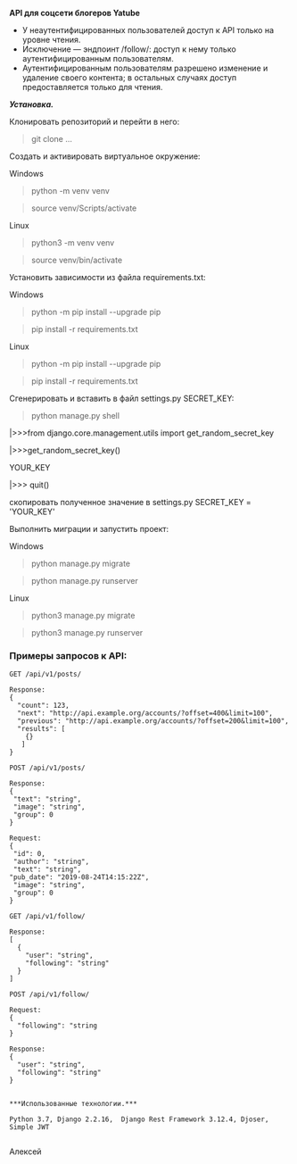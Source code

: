 **API для соцсети блогеров Yatube**

* У неаутентифицированных пользователей доступ к API только на уровне чтения.
* Исключение — эндпоинт /follow/: доступ к нему только аутентифицированным пользователям.
* Аутентифицированным пользователям разрешено изменение и удаление своего контента; в остальных случаях доступ предоставляется только для чтения.

***Установка.***

Клонировать репозиторий и перейти в него:

> git clone ...

Cоздать и активировать виртуальное окружение:

Windows
> python -m venv venv

> source venv/Scripts/activate

Linux
> python3 -m venv venv

> source venv/bin/activate

Установить зависимости из файла requirements.txt:

Windows
> python -m pip install --upgrade pip

> pip install -r requirements.txt

Linux
> python -m pip install --upgrade pip

> pip install -r requirements.txt

Сгенерировать и вставить в файл settings.py SECRET_KEY:

> python manage.py shell

|>>>from django.core.management.utils import get_random_secret_key

|>>>get_random_secret_key()

YOUR_KEY

|>>> quit()

скопировать полученное значение в settings.py SECRET_KEY = 'YOUR_KEY'

Выполнить миграции и запустить проект:

Windows
> python manage.py migrate

> python manage.py runserver

Linux
> python3 manage.py migrate

> python3 manage.py runserver

### Примеры запросов к API:

```
GET /api/v1/posts/

Response:
{
  "count": 123,
  "next": "http://api.example.org/accounts/?offset=400&limit=100",
  "previous": "http://api.example.org/accounts/?offset=200&limit=100",
  "results": [
    {}
   ]
}

POST /api/v1/posts/

Response:
{
 "text": "string",
 "image": "string",
 "group": 0
}

Request:
{
 "id": 0,
 "author": "string",
 "text": "string",
"pub_date": "2019-08-24T14:15:22Z",
 "image": "string",
 "group": 0
}

GET /api/v1/follow/

Response:
[
  {
    "user": "string",
    "following": "string"
  }
]

POST /api/v1/follow/

Request:
{
  "following": "string
}

Response:
{
  "user": "string",
  "following": "string"
}


***Использованные технологии.***

Python 3.7, Django 2.2.16,  Django Rest Framework 3.12.4, Djoser, Simple JWT


```
Алексей
```
